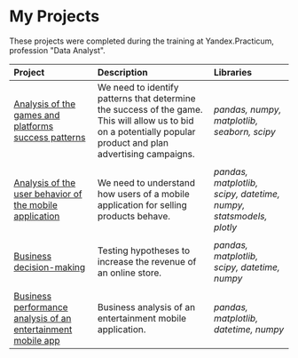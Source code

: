 # My Projects

These projects were completed during the training at Yandex.Practicum, profession "Data Analyst".

| Project | Description | Libraries | 
| :---------------------- | :---------------------- | :---------------------- |
| [Analysis of the games and platforms success patterns](games-analysis) | We need to identify patterns that determine the success of the game. This will allow us to bid on a potentially popular product and plan advertising campaigns.| *pandas, numpy, matplotlib, seaborn, scipy*|
|  |  |  |
| [Analysis of the user behavior of the mobile application](mobile-app-user-behavior) | We need to understand how users of a mobile application for selling products behave.| *pandas, matplotlib, scipy, datetime, numpy, statsmodels, plotly*|
|  |  |  |
| [Business decision-making](business-decision-making) | Testing hypotheses to increase the revenue of an online store.| *pandas, matplotlib, scipy, datetime, numpy*|
|  |  |  |
| [Business performance analysis of an entertainment mobile app](bus-performance-analysis) | Business analysis of an entertainment mobile application.| *pandas, matplotlib, datetime, numpy*|
